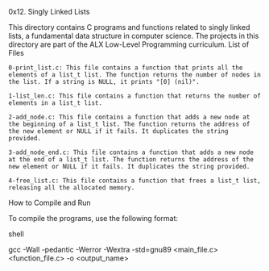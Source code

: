 0x12. Singly Linked Lists

This directory contains C programs and functions related to singly linked lists, a fundamental data structure in computer science. The projects in this directory are part of the ALX Low-Level Programming curriculum.
List of Files

    0-print_list.c: This file contains a function that prints all the elements of a list_t list. The function returns the number of nodes in the list. If a string is NULL, it prints "[0] (nil)".

    1-list_len.c: This file contains a function that returns the number of elements in a list_t list.

    2-add_node.c: This file contains a function that adds a new node at the beginning of a list_t list. The function returns the address of the new element or NULL if it fails. It duplicates the string provided.

    3-add_node_end.c: This file contains a function that adds a new node at the end of a list_t list. The function returns the address of the new element or NULL if it fails. It duplicates the string provided.

    4-free_list.c: This file contains a function that frees a list_t list, releasing all the allocated memory.

How to Compile and Run

To compile the programs, use the following format:

shell

gcc -Wall -pedantic -Werror -Wextra -std=gnu89 <main_file.c> <function_file.c> -o <output_name>

